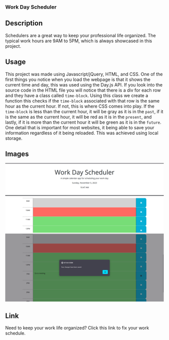### Work Day Scheduler

## Description
Schedulers are a great way to keep your professional life organized. The typical work hours are 9AM to 5PM, which is always showcased in this project.

## Usage
This project was made using Javascript/jQuery, HTML, and CSS. One of the first things you notice when you load the webpage is that it shows the current time and day, this was used using the Day.js API. If you look into the source code in the HTML file you will notice that there is a div for each row and they have a class called `time-block`. Using this class we create a function this checks if the `time-block` associated with that row is the same hour as the current hour. If not, this is where CSS comes into play. If the `time-block` is less than the current hour, it will be gray as it is in the `past`, if it is the same as the current hour, it will be red as it is in the `present`, and lastly, if it is more than the current hour it will be green as it is in the `future`. One detail that is important for most websites, it being able to save your information regardless of it being reloaded. This was achieved using local storage.

## Images
![First screenshot of page, displaying the name, current day/time, and the schedule showing the color-coded rows](./assets/images/SC-1.png)
![Second screenshot showcasing the entered message and alert saying "Your changes have been saved"](./assets/images/SC-2.png)

## Link
Need to keep your work life organized? Click this link to fix your work schedule.